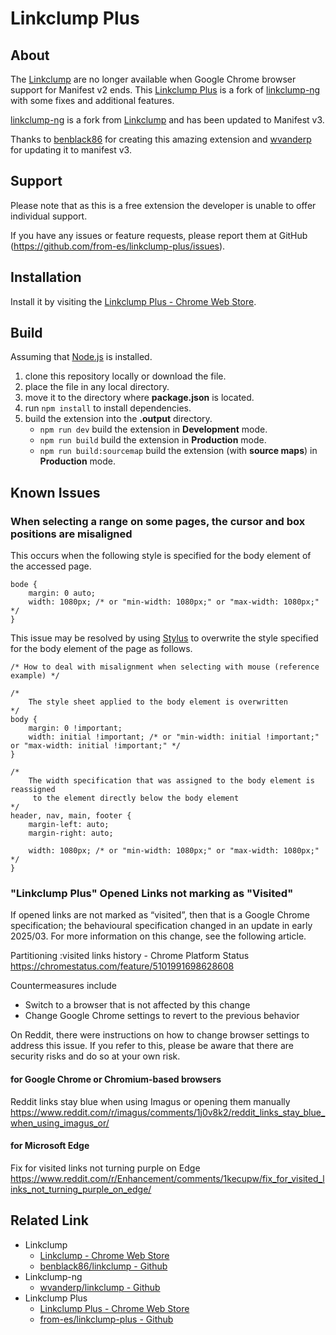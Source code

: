 # Linkclump Plus

## About

The [Linkclump](https://chromewebstore.google.com/detail/linkclump/lfpjkncokllnfokkgpkobnkbkmelfefj "https://chromewebstore.google.com/detail/linkclump/lfpjkncokllnfokkgpkobnkbkmelfefj") are no longer available when Google Chrome browser support for Manifest v2 ends. This [Linkclump Plus](https://chromewebstore.google.com/detail/linkclump-plus/ainlglbojoodfdbndbfofojhmjbmelmm "https://chromewebstore.google.com/detail/linkclump-plus/ainlglbojoodfdbndbfofojhmjbmelmm") is a fork of [linkclump-ng](https://github.com/wvanderp/linkclump "https://github.com/wvanderp/linkclump") with some fixes and additional features.

[linkclump-ng](https://github.com/wvanderp/linkclump "https://github.com/wvanderp/linkclump") is a fork from [Linkclump](https://github.com/benblack86/linkclump "https://github.com/benblack86/linkclump") and has been updated to Manifest v3.

Thanks to [benblack86](https://github.com/benblack86 "https://github.com/benblack86") for creating this amazing extension and [wvanderp](https://github.com/wvanderp "https://github.com/wvanderp") for updating it to manifest v3.

## Support

Please note that as this is a free extension the developer is unable to offer individual support.

If you have any issues or feature requests, please report them at GitHub (https://github.com/from-es/linkclump-plus/issues).

## Installation

Install it by visiting the [Linkclump Plus - Chrome Web Store](https://chromewebstore.google.com/detail/ainlglbojoodfdbndbfofojhmjbmelmm "Linkclump Plus - Chrome Web Store").

## Build

Assuming that [Node.js](https://nodejs.org/ "https://nodejs.org/") is installed.

1. clone this repository locally or download the file.
2. place the file in any local directory.
3. move it to the directory where **package.json** is located.
3. run ```npm install``` to install dependencies.
4. build the extension into the **.output** directory.
	- ```npm run dev``` build the extension in **Development** mode.
	- ```npm run build``` build the extension in **Production** mode.
	- ```npm run build:sourcemap``` build the extension (with **source maps**) in **Production** mode.

## Known Issues

### When selecting a range on some pages, the cursor and box positions are misaligned

This occurs when the following style is specified for the body element of the accessed page.

```
bode {
	margin: 0 auto;
	width: 1080px; /* or "min-width: 1080px;" or "max-width: 1080px;" */
}
```

This issue may be resolved by using [Stylus](https://chromewebstore.google.com/detail/stylus/clngdbkpkpeebahjckkjfobafhncgmne "https://chromewebstore.google.com/detail/stylus/clngdbkpkpeebahjckkjfobafhncgmne") to overwrite the style specified for the body element of the page as follows.

```
/* How to deal with misalignment when selecting with mouse (reference example) */

/*
	The style sheet applied to the body element is overwritten
*/
body {
	margin: 0 !important;
	width: initial !important; /* or "min-width: initial !important;" or "max-width: initial !important;" */
}

/*
	The width specification that was assigned to the body element is reassigned
	 to the element directly below the body element
*/
header, nav, main, footer {
	margin-left: auto;
	margin-right: auto;

	width: 1080px; /* or "min-width: 1080px;" or "max-width: 1080px;" */
}
```

### "Linkclump Plus" Opened Links not marking as "Visited"

If opened links are not marked as “visited”, then that is a Google Chrome specification; the behavioural specification changed in an update in early 2025/03. For more information on this change, see the following article.

Partitioning :visited links history - Chrome Platform Status  
https://chromestatus.com/feature/5101991698628608

Countermeasures include

- Switch to a browser that is not affected by this change
- Change Google Chrome settings to revert to the previous behavior

On Reddit, there were instructions on how to change browser settings to address this issue. If you refer to this, please be aware that there are security risks and do so at your own risk.

#### for Google Chrome or Chromium-based browsers

Reddit links stay blue when using Imagus or opening them manually  
https://www.reddit.com/r/imagus/comments/1j0v8k2/reddit_links_stay_blue_when_using_imagus_or/

#### for Microsoft Edge

Fix for visited links not turning purple on Edge  
https://www.reddit.com/r/Enhancement/comments/1kecupw/fix_for_visited_links_not_turning_purple_on_edge/

## Related Link

- Linkclump
	- [Linkclump - Chrome Web Store](https://chromewebstore.google.com/detail/linkclump/lfpjkncokllnfokkgpkobnkbkmelfefj "https://chromewebstore.google.com/detail/linkclump/lfpjkncokllnfokkgpkobnkbkmelfef")
	- [benblack86/linkclump - Github](https://github.com/benblack86/linkclump "https://github.com/benblack86/linkclump")
- Linkclump-ng
	- [wvanderp/linkclump - Github](https://github.com/wvanderp/linkclump "https://github.com/wvanderp/linkclump")
- Linkclump Plus
	- [Linkclump Plus - Chrome Web Store](https://chromewebstore.google.com/detail/ainlglbojoodfdbndbfofojhmjbmelmm "Linkclump Plus - Chrome Web Store")
	- [from-es/linkclump-plus - Github](https://github.com/from-es/linkclump-plus "https://github.com/from-es/linkclump-plus")